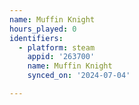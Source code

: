 ```yaml
---
name: Muffin Knight
hours_played: 0
identifiers:
  - platform: steam
    appid: '263700'
    name: Muffin Knight
    synced_on: '2024-07-04'

---
```

